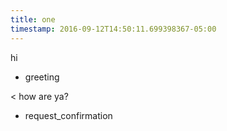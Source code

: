 ```yaml
---
title: one
timestamp: 2016-09-12T14:50:11.699398367-05:00
---
```


hi
* greeting

< how are ya?
* request_confirmation
